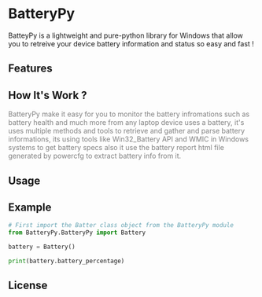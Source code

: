<!-- GitHub README.md -->

<h1>BatteryPy</h1>

<p>
BatteyPy is a lightweight and pure-python library for Windows that allow you to retreive your device battery information and status so easy and fast !
</p>

<h2>Features</h2>

<h2>How It's Work ?</h2>
<p1 style="color: gray;">BatteryPy make it easy for you to monitor the battery infromations such as battery health and much more from any laptop device uses a battery,  it's uses multiple methods and tools to retrieve and gather and parse battery informations, its using tools like Win32_Battery API and WMIC in Windows systems to get battery specs also it use the battery report html file generated by powercfg to extract battery info from it.
</p1>

<h2>Usage</h2>

Example
-----
~~~python
# First import the Batter class object from the BatteryPy module
from BatteryPy.BatteryPy import Battery

battery = Battery()

print(battery.battery_percentage)

~~~

<h2>License</h2>
